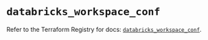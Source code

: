 # `databricks_workspace_conf`

Refer to the Terraform Registry for docs: [`databricks_workspace_conf`](https://registry.terraform.io/providers/databricks/databricks/1.79.0/docs/resources/workspace_conf).
